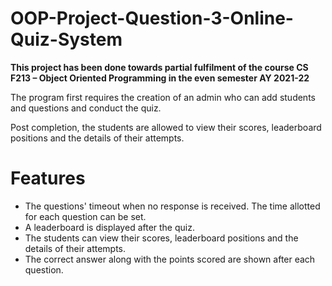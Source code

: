 # OOP-Project-Question-3-Online-Quiz-System

**This project has been done towards partial fulfilment of the course CS F213 – Object Oriented Programming in the even semester AY 2021-22**

The program first requires the creation of an admin who can add students and questions and conduct the quiz.

Post completion, the students are allowed to view their scores, leaderboard positions and the details of their attempts.

# Features

- The questions' timeout when no response is received. The time allotted for each question can be set.
- A leaderboard is displayed after the quiz.
- The students can view their scores, leaderboard positions and the details of their attempts.
- The correct answer along with the points scored are shown after each question.
